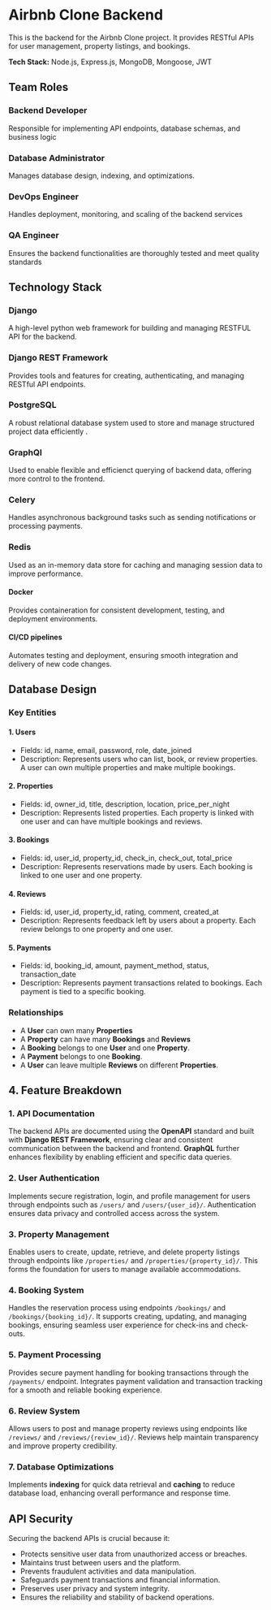 # Airbnb Clone Backend

This is the backend for the Airbnb Clone project. It provides RESTful APIs for user management, property listings, and bookings.

**Tech Stack:** Node.js, Express.js, MongoDB, Mongoose, JWT


## Team Roles
### Backend Developer
Responsible for implementing API endpoints, database schemas, and business logic
### Database Administrator
Manages database design, indexing, and optimizations.
### DevOps Engineer
Handles deployment, monitoring, and scaling of the backend services
### QA Engineer
Ensures the backend functionalities are thoroughly tested and meet quality standards
## Technology Stack
### Django
A high-level python web framework for building and managing RESTFUL API for the backend.
### Django REST Framework
Provides tools and features for creating, authenticating, and managing RESTful API endpoints.
### PostgreSQL
A robust relational database system used to store and manage structured project data efficiently .
### GraphQl
Used to enable flexible and efficienct querying of backend data, offering more control to the frontend.
### Celery
Handles asynchronous background tasks such as sending notifications or processing payments.
### Redis
Used as an in-memory data store for caching and managing session data to improve performance.
#### Docker
Provides containeration for consistent development, testing, and deployment environments.
#### CI/CD pipelines
Automates testing and deployment, ensuring smooth integration and delivery of new code changes.

## Database Design
### Key Entities
#### 1. Users
- Fields: id, name, email, password, role, date_joined
- Description: Represents users who can list, book, or review properties. A user can own multiple properties and make multiple bookings.
#### 2. Properties
- Fields: id, owner_id, title, description, location, price_per_night
- Description: Represents listed properties. Each property is linked with one user and can have multiple bookings and reviews.
#### 3. Bookings
- Fields: id, user_id, property_id, check_in, check_out, total_price
- Description: Represents reservations made by users. Each booking is linked to one user and one property.
#### 4. Reviews
- Fields: id, user_id, property_id, rating, comment, created_at
- Description: Represents feedback left by users about a property. Each review belongs to one property and one user.
#### 5. Payments
- Fields: id, booking_id, amount, payment_method, status, transaction_date
- Description: Represents payment transactions related to bookings. Each payment is tied to a specific booking.
### Relationships
- A **User** can own many **Properties**
- A **Property** can have many **Bookings** and **Reviews**
- A **Booking** belongs to one **User** and one **Property**.
- A **Payment** belongs to one **Booking**.
- A **User** can leave multiple **Reviews** on different **Properties**.
## 4. Feature Breakdown

### 1. API Documentation
The backend APIs are documented using the **OpenAPI** standard and built with **Django REST Framework**, ensuring clear and consistent communication between the backend and frontend. **GraphQL** further enhances flexibility by enabling efficient and specific data queries.

### 2. User Authentication
Implements secure registration, login, and profile management for users through endpoints such as `/users/` and `/users/{user_id}/`. Authentication ensures data privacy and controlled access across the system.

### 3. Property Management
Enables users to create, update, retrieve, and delete property listings through endpoints like `/properties/` and `/properties/{property_id}/`. This forms the foundation for users to manage available accommodations.

### 4. Booking System
Handles the reservation process using endpoints `/bookings/` and `/bookings/{booking_id}/`. It supports creating, updating, and managing bookings, ensuring seamless user experience for check-ins and check-outs.

### 5. Payment Processing
Provides secure payment handling for booking transactions through the `/payments/` endpoint. Integrates payment validation and transaction tracking for a smooth and reliable booking experience.

### 6. Review System
Allows users to post and manage property reviews using endpoints like `/reviews/` and `/reviews/{review_id}/`. Reviews help maintain transparency and improve property credibility.

### 7. Database Optimizations
Implements **indexing** for quick data retrieval and **caching** to reduce database load, enhancing overall performance and response time.


## API Security

Securing the backend APIs is crucial because it:

- Protects sensitive user data from unauthorized access or breaches.  
- Maintains trust between users and the platform.  
- Prevents fraudulent activities and data manipulation.  
- Safeguards payment transactions and financial information.  
- Preserves user privacy and system integrity.  
- Ensures the reliability and stability of backend operations.  

